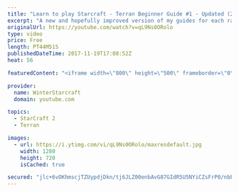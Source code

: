 ```yaml
---
title: "Learn to play Starcraft - Terran Beginner Guide #1 - Updated (2017 LOTV)"
excerpt: "A new and hopefully improved version of my guides for each race where I go over as many basics as possible while doing it live :)  I strongly believe that a super structured guide style is not very helpful compared to watching/playing the game actively.  Feedback is greatly appreciated. -- Watch live"
originalUrl: https://youtube.com/watch?v=qL9Ns0ORolo
type: video
price: Free
length: PT44M51S
publishedDateTime: 2017-11-19T17:08:52Z
heat: 56

featuredContent: "<iframe width=\"800\" height=\"500\" frameborder=\"0\" src=\"https://www.youtube.com/embed/qL9Ns0ORolo\" allow=\"accelerometer; autoplay; encrypted-media; gyroscope; picture-in-picture\" allowfullscreen></iframe>"

provider:
  name: WinterStarcraft
  domain: youtube.com

topics:
  - StarCraft 2
  - Terran

images:
  - url: https://i.ytimg.com/vi/qL9Ns0ORolo/maxresdefault.jpg
    width: 1280
    height: 720
    isCached: true

secured: "jlc+6vOKhmscjTZUypdjDkn/tj6JLZ00enbAvG87GIdR5U5NYiCZsFrP0/nbEWs+r1aBHK5f/wXZovJXOnQtzjWK/OAttq3YhaMsXKkFsFnGeJG63pxKGJ3tE8O6nSwtw13GxsZtXMG26UX9gkcJvfJ+p+ORX+Sr1HryGroqgFAArs0qdNwId3xVBhqUvy0BZ6RCpUIOyKjYzLZiLfz3xO2uJNO2fnfmpVGQXIV5wVhlX/O2/ct0AmSGitZ7J2I6daILPcwTtB8T/ZjKWVmlU4I07iSuV6mFfroU73zfMBUyVp7lIRNXDkiISohVKgdCSzCCD9NtadxwIYst2mqTN5X2ztYZFIDTrk99LS58MBf+I1zMrqgN58TvdbPQBqQKjsGaHNWcicA2joWV02SfqA2dmmeHGx4S0aNTirhSxJCIRCSQKVSWGFLM3iesq6Lc;Rfk8lOFKGetP+gzijHKqnw=="
---
```


